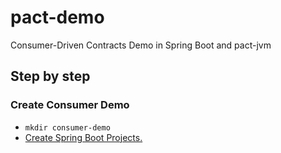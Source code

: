 # pact-demo

Consumer-Driven Contracts Demo in Spring Boot and pact-jvm

## Step by step

### Create Consumer Demo
* `mkdir consumer-demo`
* [Create Spring Boot Projects.](https://www.jetbrains.com/help/idea/2016.3/creating-spring-boot-projects.html)
